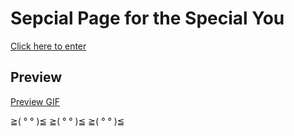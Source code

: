 # Sepcial Page for the Special You

[Click here to enter](https://KANI-KO.github.io/Your-Valentines-Page/)

## Preview
[Preview GIF](https://raw.githubusercontent.com/KANI-KO/Your-Valentines-Page/main/preview.gif
)

≧( ° ° )≦ ≧( ° ° )≦ ≧( ° ° )≦
